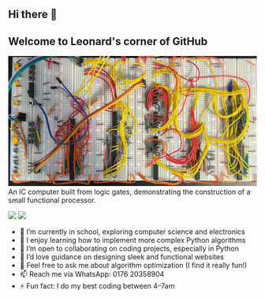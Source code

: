 ## Hi there 👋
## Welcome to Leonard's corner of GitHub

![](cover_image.jpeg)
An IC computer built from logic gates, demonstrating the construction of a small functional processor.

<p float="left">
  <img src="https://leetcard.jacoblin.cool/leonard-roepcke?theme=dark&font=Noto%20Sans%20Medefaidrin&ext=heatmap" width="400" />
  <img src="https://github-readme-stats.vercel.app/api/top-langs/?username=leonard-roepcke&layout=compact&theme=radical&show_icons=true" width="400" />
</p>

- 🔭 I’m currently in school, exploring computer science and electronics
- 🌱 I enjoy learning how to implement more complex Python algorithms
- 👯 I’m open to collaborating on coding projects, especially in Python
- 🤔 I’d love guidance on designing sleek and functional websites
- 💬 Feel free to ask me about algorithm optimization (I find it really fun!)
- 📫 Reach me via WhatsApp: 0176 20358904
- ⚡ Fun fact: I do my best coding between 4–7am
